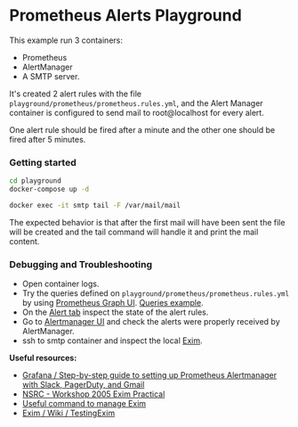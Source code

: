 # Prometheus Alerts Playground

This example run 3 containers:
- Prometheus
- AlertManager
- A SMTP server.

It's created 2 alert rules with the file `playground/prometheus/prometheus.rules.yml`,
and the Alert Manager container is configured to send mail to root@localhost for every alert.

One alert rule should be fired after a minute and the other one should be fired after 5 minutes.

### Getting started

```bash
cd playground
docker-compose up -d

docker exec -it smtp tail -F /var/mail/mail
```

The expected behavior is that after the first mail will have been sent the file will be created and the tail command will handle it and  print the mail content.

### Debugging and Troubleshooting

* Open container logs.
* Try the queries defined on `playground/prometheus/prometheus.rules.yml` by using [Prometheus Graph UI]. [Queries example](http://localhost:9090/graph?g0.range_input=1h&g0.expr=rate(prometheus_tsdb_head_samples_appended_total%7Bjob%3D%22prometheus%22%7D%5B1m%5D)&g0.tab=0&g1.range_input=1h&g1.expr=scrape_duration_seconds%7Bjob%3D%22prometheus%22%7D&g1.tab=0).
* On the [Alert tab] inspect the state of the alert rules.
* Go to [Alertmanager UI] and check the alerts were properly received by AlertManager.
* ssh to smtp container and inspect the local [Exim].

**Useful resources:**
* [Grafana / Step-by-step guide to setting up Prometheus Alertmanager with Slack, PagerDuty, and Gmail](https://grafana.com/blog/2020/02/25/step-by-step-guide-to-setting-up-prometheus-alertmanager-with-slack-pagerduty-and-gmail/)
* [NSRC - Workshop 2005 Exim Practical](https://nsrc.org/workshops/2005/pre-SANOG-VI/bc/mail/exim/EximPrac.htm)
* [Useful command to manage Exim](https://hostpapasupport.com/list-useful-commands-manage-exim-mail-server/)
* [Exim / Wiki / TestingExim](https://github.com/Exim/exim/wiki/TestingExim)

[Exim]: https://www.exim.org/
[Prometheus Graph UI]: http://localhost:9090/graph
[Alert tab]: http://localhost:9090/alerts
[Alertmanager UI]: http://localhost:9093/#/alerts

